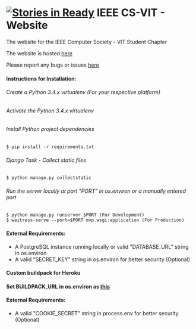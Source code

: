 [![Stories in Ready](https://badge.waffle.io/IEEECS-VIT/IEEECS-VIT-Website.png?label=ready&title=Ready)](https://waffle.io/IEEECS-VIT/IEEECS-VIT-Website)
IEEE CS-VIT - Website
=====================

The website for the IEEE Computer Society - VIT Student Chapter



The website is hosted [here](http://ieeecsvit.herokuapp.com/)

Please report any bugs or issues [here](https://github.com/IEEECS-VIT/IEEECS-VIT-Website/issues)

#### Instructions for Installation:
###### Create a Python 3.4.x virtualenv (For your respective platform)
###### Activate the Python 3.4.x virtualenv
###### Install Python project dependencies

    $ pip install -r requirements.txt

###### Django Task - Collect static files

    $ python manage.py collectstatic

###### Run the server locally at port "PORT" in os.environ or a manually entered port

    $ python manage.py runserver $PORT (For Development)
    $ waitress-serve --port=$PORT mvp.wsgi:application (For Production)

#### External Requirements:
* A PostgreSQL instance running locally or valid "DATABASE_URL" string in os.environ
* A valid "SECRET_KEY" string in os.environ for better security (Optional)

#### Custom buildpack for Heroku
#### Set BUILDPACK_URL in os.environ as [this](https://github.com/papaeye/heroku-buildpack-python-bower.git)

#### External Requirements: 
* A valid "COOKIE_SECRET" string in process.env for better security (Optional)
